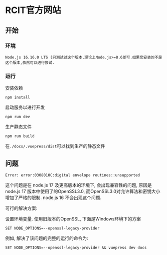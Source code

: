 # RCIT官方网站

## 开始

### 环境

```
Node.js 16.16.0 LTS (只测试过这个版本.理论上Node.js>=8.6即可.如果您安装的不是这个版本,依然可以进行尝试.
```


### 运行

安装依赖

```shell
npm install
```

启动服务以进行开发

```shell
npm run dev
```

生产静态文件

```shell
npm run build
```

在`./docs/.vuepress/dist`可以找到生产的静态文件

## 问题

```
Error: error:0308010C:digital envelope routines::unsupported
```

这个问题是在 node.js 17 及更高版本的环境下, 会出现兼容性的问题, 原因是 node.js 17 版本中使用了的OpenSSL3.0, 而OpenSSL3.0对允许算法和密钥大小增加了严格的限制. node.js 16 不会出现这个问题.

可行的解决方案: 

设置环境变量. 使用旧版本的OpenSSL, 下面是Windows环境下的方案

```
SET NODE_OPTIONS=--openssl-legacy-provider
```

例如, 解决了该问题的完整的运行的命令为:

```
SET NODE_OPTIONS=--openssl-legacy-provider && vuepress dev docs
```
